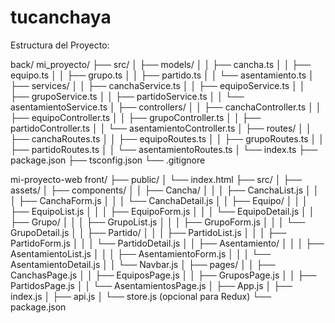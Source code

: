 # tucanchaya
Estructura del Proyecto:

back/
mi_proyecto/
├── src/
│   ├── models/
│   │   ├── cancha.ts
│   │   ├── equipo.ts
│   │   ├── grupo.ts
│   │   ├── partido.ts
│   │   └── asentamiento.ts
│   ├── services/
│   │   ├── canchaService.ts
│   │   ├── equipoService.ts
│   │   ├── grupoService.ts
│   │   ├── partidoService.ts
│   │   └── asentamientoService.ts
│   ├── controllers/
│   │   ├── canchaController.ts
│   │   ├── equipoController.ts
│   │   ├── grupoController.ts
│   │   ├── partidoController.ts
│   │   └── asentamientoController.ts
│   ├── routes/
│   │   ├── canchaRoutes.ts
│   │   ├── equipoRoutes.ts
│   │   ├── grupoRoutes.ts
│   │   ├── partidoRoutes.ts
│   │   └── asentamientoRoutes.ts
│   └── index.ts
├── package.json
├── tsconfig.json
└── .gitignore



mi-proyecto-web front/
├── public/
│   └── index.html
├── src/
│   ├── assets/
│   ├── components/
│   │   ├── Cancha/
│   │   │   ├── CanchaList.js
│   │   │   ├── CanchaForm.js
│   │   │   └── CanchaDetail.js
│   │   ├── Equipo/
│   │   │   ├── EquipoList.js
│   │   │   ├── EquipoForm.js
│   │   │   └── EquipoDetail.js
│   │   ├── Grupo/
│   │   │   ├── GrupoList.js
│   │   │   ├── GrupoForm.js
│   │   │   └── GrupoDetail.js
│   │   ├── Partido/
│   │   │   ├── PartidoList.js
│   │   │   ├── PartidoForm.js
│   │   │   └── PartidoDetail.js
│   │   ├── Asentamiento/
│   │   │   ├── AsentamientoList.js
│   │   │   ├── AsentamientoForm.js
│   │   │   └── AsentamientoDetail.js
│   │   └── Navbar.js
│   ├── pages/
│   │   ├── CanchasPage.js
│   │   ├── EquiposPage.js
│   │   ├── GruposPage.js
│   │   ├── PartidosPage.js
│   │   └── AsentamientosPage.js
│   ├── App.js
│   ├── index.js
│   ├── api.js
│   └── store.js (opcional para Redux)
└── package.json

